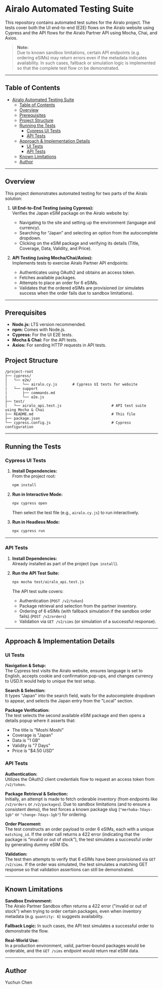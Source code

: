 # Airalo Automated Testing Suite

This repository contains automated test suites for the Airalo project. The tests cover both the UI end-to-end (E2E) flows on the Airalo website using Cypress and the API flows for the Airalo Partner API using Mocha, Chai, and Axios.

> **Note:**  
> Due to known sandbox limitations, certain API endpoints (e.g. ordering eSIMs) may return errors even if the metadata indicates availability. In such cases, fallback or simulation logic is implemented so that the complete test flow cn be demonstrated.

---

## Table of Contents
- [Airalo Automated Testing Suite](#airalo-automated-testing-suite)
  - [Table of Contents](#table-of-contents)
  - [Overview](#overview)
  - [Prerequisites](#prerequisites)
  - [Project Structure](#project-structure)
  - [Running the Tests](#running-the-tests)
    - [Cypress UI Tests](#cypress-ui-tests)
    - [API Tests](#api-tests)
  - [Approach & Implementation Details](#approach--implementation-details)
    - [UI Tests](#ui-tests)
    - [API Tests](#api-tests-1)
  - [Known Limitations](#known-limitations)
  - [Author](#author)

---

## Overview

This project demonstrates automated testing for two parts of the Airalo solution:

1. **UI End-to-End Testing (using Cypress):**  
   Verifies the Japan eSIM package on the Airalo website by:
   - Navigating to the site and setting up the environment (language and currency).
   - Searching for “Japan” and selecting an option from the autocomplete dropdown.
   - Clicking on the eSIM package and verifying its details (Title, Coverage, Data, Validity, and Price).

2. **API Testing (using Mocha/Chai/Axios):**  
   Implements tests to exercise Airalo Partner API endpoints:
   - Authenticates using OAuth2 and obtains an access token.
   - Fetches available packages.
   - Attempts to place an order for 6 eSIMs.
   - Validates that the ordered eSIMs are provisioned (or simulates success when the order fails due to sandbox limitations).

---

## Prerequisites

- **Node.js:** LTS version recommended.
- **npm:** Comes with Node.js.
- **Cypress:** For the UI E2E tests.
- **Mocha & Chai:** For the API tests.
- **Axios:** For sending HTTP requests in API tests.

## Project Structure

```
/project-root
├── cypress/
│   └── e2e/
│       └── airalo.cy.js       # Cypress UI tests for website
|   └── support       
|       ├── commands.md 
|       └── e2e.js 
├── test/
│   └── airalo_api.test.js                       # API test suite using Mocha & Chai
├── README.md                                    # This file
├── package.json
└── cypress.config.js                            # Cypress configuration 
```

---

## Running the Tests

### Cypress UI Tests

1. **Install Dependencies:**  
   From the project root:

   ```bash
   npm install
   ```

2. **Run in Interactive Mode:**

   ```bash
   npx cypress open
   ```

   Then select the test file (e.g., `airalo.cy.js`) to run interactively.

3. **Run in Headless Mode:**

   ```bash
   npx cypress run
   ```

---

### API Tests

1. **Install Dependencies:**  
   Already installed as part of the project (`npm install`).

2. **Run the API Test Suite:**

   ```bash
   npx mocha test/airalo_api.test.js
   ```

   The API test suite covers:

   - Authentication (`POST /v2/token`)
   - Package retrieval and selection from the partner inventory.
   - Ordering of 6 eSIMs (with fallback simulation if the sandbox order fails).(`POST /v2/orders`)
   - Validation via `GET /v2/sims` (or simulation of a successful response).

---

## Approach & Implementation Details

### UI Tests

**Navigation & Setup:**  
The Cypress test visits the Airalo website, ensures language is set to English, accepts cookie and confirmation pop-ups, and changes currency to USD.It would help to unique the test setup.

**Search & Selection:**  
It types "Japan" into the search field, waits for the autocomplete dropdown to appear, and selects the Japan entry from the "Local" section.

**Package Verification:**  
The test selects the second available eSIM package and then opens a details popup where it asserts that:

- The title is "Moshi Moshi"
- Coverage is "Japan"
- Data is "1 GB"
- Validity is "7 Days"
- Price is "$4.50 USD"

### API Tests

**Authentication:**  
Utilizes the OAuth2 client credentials flow to request an access token from `/v2/token`.

**Package Retrieval & Selection:**  
Initially, an attempt is made to fetch orderable inventory (from endpoints like `/v2/orders` or `/v2/packages`). Due to sandbox limitations (and to ensure a consistent demo), the test forces a known package slug (`"merhaba-7days-1gb"` or `"change-7days-1gb"`) for ordering.

**Order Placement:**  
The test constructs an order payload to order 6 eSIMs, each with a unique `matching_id`. If the order call returns a 422 error (indicating that the package is “invalid or out of stock”), the test simulates a successful order by generating dummy eSIM IDs.

**Validation:**  
The test then attempts to verify that 6 eSIMs have been provisioned via `GET /v2/sims`. If the order was simulated, the test simulates a matching GET response so that validation assertions can still be demonstrated.

---

## Known Limitations

**Sandbox Environment:**  
The Airalo Partner Sandbox often returns a 422 error ("invalid or out of stock") when trying to order certain packages, even when inventory metadata (e.g. `quantity: 6`) suggests availability.

**Fallback Logic:** In such cases, the API test simulates a successful order to demonstrate the flow.

**Real-World Use:**  
In a production environment, valid, partner-bound packages would be orderable, and the `GET /sims` endpoint would return real eSIM data.

---

## Author
Yuchun Chen